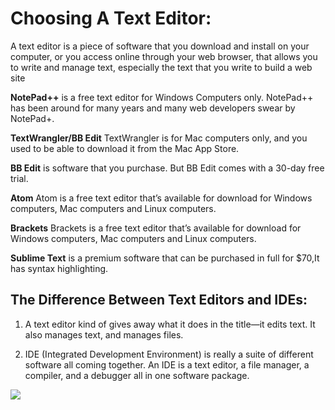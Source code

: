 # Choosing A Text Editor:
A text editor is a piece of software that you download and install on your computer, or you access online through your web browser, that allows you to write and manage text, especially the text that you write to build a web site

**NotePad++**
is a free text editor for Windows Computers only. NotePad++ has been around for many years and many web developers swear by NotePad+.

**TextWrangler/BB Edit**
TextWrangler is for Mac computers only, and you used to be able to download it from the Mac App Store.

**BB Edit**
is software that you purchase. But BB Edit comes with a 30-day free trial.

**Atom**
Atom is a free text editor that’s available for download for Windows computers, Mac computers and Linux computers.

**Brackets**
Brackets is a free text editor that’s available for download for Windows computers, Mac computers and Linux computers. 

**Sublime Text**
 is a premium software that can be purchased in full for $70,It has syntax highlighting.
 
 ## The Difference Between Text Editors and IDEs:
 
1. A text editor kind of gives away what it does in the title—it edits text.
It also manages text, and manages files. 

2. IDE (Integrated Development Environment) is really a suite of
different software all coming together. An IDE is a text editor, a file
manager, a compiler, and a debugger all in one software package.

![](https://raw.githubusercontent.com/wesbos/cobalt2-vscode/cobalt2-updates/images/ss.png)
